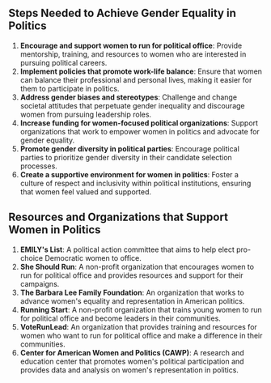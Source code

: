 ## Steps Needed to Achieve Gender Equality in Politics

1. **Encourage and support women to run for political office**: Provide mentorship, training, and resources to women who are interested in pursuing political careers.
2. **Implement policies that promote work-life balance**: Ensure that women can balance their professional and personal lives, making it easier for them to participate in politics.
3. **Address gender biases and stereotypes**: Challenge and change societal attitudes that perpetuate gender inequality and discourage women from pursuing leadership roles.
4. **Increase funding for women-focused political organizations**: Support organizations that work to empower women in politics and advocate for gender equality.
5. **Promote gender diversity in political parties**: Encourage political parties to prioritize gender diversity in their candidate selection processes.
6. **Create a supportive environment for women in politics**: Foster a culture of respect and inclusivity within political institutions, ensuring that women feel valued and supported.

## Resources and Organizations that Support Women in Politics

1. **EMILY's List**: A political action committee that aims to help elect pro-choice Democratic women to office.
2. **She Should Run**: A non-profit organization that encourages women to run for political office and provides resources and support for their campaigns.
3. **The Barbara Lee Family Foundation**: An organization that works to advance women's equality and representation in American politics.
4. **Running Start**: A non-profit organization that trains young women to run for political office and become leaders in their communities.
5. **VoteRunLead**: An organization that provides training and resources for women who want to run for political office and make a difference in their communities.
6. **Center for American Women and Politics (CAWP)**: A research and education center that promotes women's political participation and provides data and analysis on women's representation in politics.
